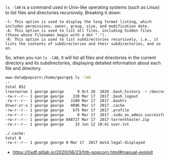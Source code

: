 `ls -lAR` is a command used in Unix-like operating systems (such as Linux) to list files and directories recursively. Breaking it down:

    -l: This option is used to display the long format listing, which includes permissions, owner, group, size, and modification date.
    -A: This option is used to list all files, including hidden files (those whose filenames begin with a dot ".").
    -R: This option is used to list subdirectories recursively, i.e., it lists the contents of subdirectories and their subdirectories, and so on.

So, when you run `ls -lAR`, it will list all files and directories in the current directory and its subdirectories, displaying detailed information about each file and directory.

```bash
www-data@popcorn:/home/george$ ls -lAR 
.:
total 852
lrwxrwxrwx 1 george george      9 Oct 26  2020 .bash_history -> /dev/null
-rw-r--r-- 1 george george    220 Mar 17  2017 .bash_logout
-rw-r--r-- 1 george george   3180 Mar 17  2017 .bashrc
drwxr-xr-x 2 george george   4096 Mar 17  2017 .cache
-rw-r--r-- 1 george george    675 Mar 17  2017 .profile
-rw-r--r-- 1 george george      0 Mar 17  2017 .sudo_as_admin_successful
-rw-r--r-- 1 george george 848727 Mar 17  2017 torrenthoster.zip
-rw-r--r-- 1 george george     33 Jun 12 10:41 user.txt

./.cache:
total 0
-rw-r--r-- 1 george george 0 Mar 17  2017 motd.legal-displayed
```

* https://0xdf.gitlab.io/2020/06/23/htb-popcorn.html#manual-exploit